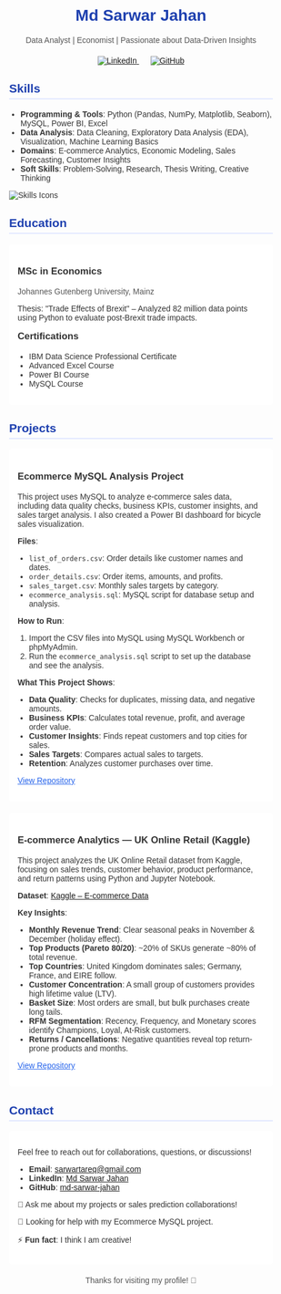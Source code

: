 <div style="font-family: Arial, sans-serif; color: #333; max-width: 800px; margin: 0 auto; padding: 20px;">
  <h1 style="text-align: center; color: #1e40af;">Md Sarwar Jahan</h1>
  <p style="text-align: center; color: #555;">Data Analyst | Economist | Passionate about Data-Driven Insights</p>
  <div style="text-align: center; margin: 20px 0;">
    <a href="https://www.linkedin.com/in/jahan-md-sarwar" style="margin: 0 10px;">
      <img src="https://img.shields.io/badge/LinkedIn-Connect-blue?style=flat&logo=linkedin" alt="LinkedIn">
    </a>
    <a href="https://github.com/md-sarwar-jahan" style="margin: 0 10px;">
      <img src="https://img.shields.io/badge/GitHub-Follow-black?style=flat&logo=github" alt="GitHub">
    </a>
  </div>

  <h2 style="color: #1e40af; border-bottom: 2px solid #e0e7ff; padding-bottom: 5px;">Skills</h2>
  <ul style="list-style: disc; padding-left: 20px;">
    <li><strong>Programming & Tools</strong>: Python (Pandas, NumPy, Matplotlib, Seaborn), MySQL, Power BI, Excel</li>
    <li><strong>Data Analysis</strong>: Data Cleaning, Exploratory Data Analysis (EDA), Visualization, Machine Learning Basics</li>
    <li><strong>Domains</strong>: E-commerce Analytics, Economic Modeling, Sales Forecasting, Customer Insights</li>
    <li><strong>Soft Skills</strong>: Problem-Solving, Research, Thesis Writing, Creative Thinking</li>
  </ul>
  <div style="margin: 10px 0;">
    <img src="https://skillicons.dev/icons?i=python,mysql,powerbi,excel,git,github" alt="Skills Icons">
  </div>

  <h2 style="color: #1e40af; border-bottom: 2px solid #e0e7ff; padding-bottom: 5px;">Education</h2>
  <div style="background: #fff; padding: 15px; border-radius: 5px; margin-bottom: 20px;">
    <h3 style="font-size: 1.2em; font-weight: bold;">MSc in Economics</h3>
    <p style="color: #555;">Johannes Gutenberg University, Mainz</p>
    <p>Thesis: "Trade Effects of Brexit" – Analyzed 82 million data points using Python to evaluate post-Brexit trade impacts.</p>
    <h3 style="font-size: 1.2em; font-weight: bold; margin-top: 15px;">Certifications</h3>
    <ul style="list-style: disc; padding-left: 20px;">
      <li>IBM Data Science Professional Certificate</li>
      <li>Advanced Excel Course</li>
      <li>Power BI Course</li>
      <li>MySQL Course</li>
    </ul>
  </div>

  <h2 style="color: #1e40af; border-bottom: 2px solid #e0e7ff; padding-bottom: 5px;">Projects</h2>
  <div style="background: #fff; padding: 15px; border-radius: 5px; margin-bottom: 20px;">
    <h3 style="font-size: 1.2em; font-weight: bold;">Ecommerce MySQL Analysis Project</h3>
    <p>This project uses MySQL to analyze e-commerce sales data, including data quality checks, business KPIs, customer insights, and sales target analysis. I also created a Power BI dashboard for bicycle sales visualization.</p>
    <p><strong>Files</strong>:</p>
    <ul style="list-style: disc; padding-left: 20px;">
      <li><code>list_of_orders.csv</code>: Order details like customer names and dates.</li>
      <li><code>order_details.csv</code>: Order items, amounts, and profits.</li>
      <li><code>sales_target.csv</code>: Monthly sales targets by category.</li>
      <li><code>ecommerce_analysis.sql</code>: MySQL script for database setup and analysis.</li>
    </ul>
    <p><strong>How to Run</strong>:</p>
    <ol style="list-style: decimal; padding-left: 20px;">
      <li>Import the CSV files into MySQL using MySQL Workbench or phpMyAdmin.</li>
      <li>Run the <code>ecommerce_analysis.sql</code> script to set up the database and see the analysis.</li>
    </ol>
    <p><strong>What This Project Shows</strong>:</p>
    <ul style="list-style: disc; padding-left: 20px;">
      <li><strong>Data Quality</strong>: Checks for duplicates, missing data, and negative amounts.</li>
      <li><strong>Business KPIs</strong>: Calculates total revenue, profit, and average order value.</li>
      <li><strong>Customer Insights</strong>: Finds repeat customers and top cities for sales.</li>
      <li><strong>Sales Targets</strong>: Compares actual sales to targets.</li>
      <li><strong>Retention</strong>: Analyzes customer purchases over time.</li>
    </ul>
    <p><a href="https://github.com/md-sarwar-jahan/ecommerce-mysql-analysis" style="color: #2563eb;">View Repository</a></p>
  </div>
  <div style="background: #fff; padding: 15px; border-radius: 5px; margin-bottom: 20px;">
    <h3 style="font-size: 1.2em; font-weight: bold;">E-commerce Analytics — UK Online Retail (Kaggle)</h3>
    <p>This project analyzes the UK Online Retail dataset from Kaggle, focusing on sales trends, customer behavior, product performance, and return patterns using Python and Jupyter Notebook.</p>
    <p><strong>Dataset</strong>: <a href="https://www.kaggle.com/datasets/retailrocket/ecommerce-dataset">Kaggle – E-commerce Data</a></p>
    <p><strong>Key Insights</strong>:</p>
    <ul style="list-style: disc; padding-left: 20px;">
      <li><strong>Monthly Revenue Trend</strong>: Clear seasonal peaks in November & December (holiday effect).</li>
      <li><strong>Top Products (Pareto 80/20)</strong>: ~20% of SKUs generate ~80% of total revenue.</li>
      <li><strong>Top Countries</strong>: United Kingdom dominates sales; Germany, France, and EIRE follow.</li>
      <li><strong>Customer Concentration</strong>: A small group of customers provides high lifetime value (LTV).</li>
      <li><strong>Basket Size</strong>: Most orders are small, but bulk purchases create long tails.</li>
      <li><strong>RFM Segmentation</strong>: Recency, Frequency, and Monetary scores identify Champions, Loyal, At-Risk customers.</li>
      <li><strong>Returns / Cancellations</strong>: Negative quantities reveal top return-prone products and months.</li>
    </ul>
    <p><a href="https://github.com/md-sarwar-jahan/Ecommerce_analysis" style="color: #2563eb;">View Repository</a></p>
  </div>

  <h2 style="color: #1e40af; border-bottom: 2px solid #e0e7ff; padding-bottom: 5px;">Contact</h2>
  <div style="background: #fff; padding: 15px; border-radius: 5px;">
    <p>Feel free to reach out for collaborations, questions, or discussions!</p>
    <ul style="list-style: disc; padding-left: 20px;">
      <li><strong>Email</strong>: <a href="mailto:sarwartareq@gmail.com">sarwartareq@gmail.com</a></li>
      <li><strong>LinkedIn</strong>: <a href="https://www.linkedin.com/in/jahan-md-sarwar">Md Sarwar Jahan</a></li>
      <li><strong>GitHub</strong>: <a href="https://github.com/md-sarwar-jahan">md-sarwar-jahan</a></li>
    </ul>
    <p style="margin-top: 10px;">💬 Ask me about my projects or sales prediction collaborations!</p>
    <p>🤝 Looking for help with my Ecommerce MySQL project.</p>
    <p>⚡ <strong>Fun fact</strong>: I think I am creative!</p>
  </div>

  <p style="text-align: center; color: #555; margin-top: 20px;">Thanks for visiting my profile! 🚀</p>
</div>

